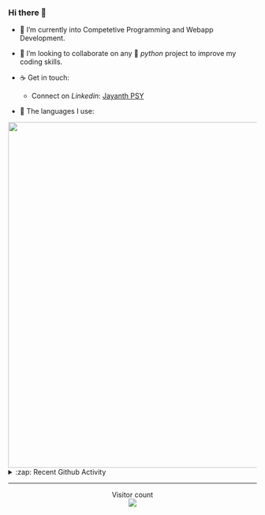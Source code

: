 ### Hi there 👋

- 🌱 I’m currently into Competetive Programming and Webapp Development.

- 👯 I’m looking to collaborate on any :snake: *python* project to improve my coding skills.

- ☕ Get in touch:
  +  Connect on *Linkedin*: [Jayanth PSY](https://www.linkedin.com/in/jayanth-p-b3924812a/)

<!--- ⚡ Fun fact: *Python* is older than *C++* and *Java*. -->

- :memo: The languages I use: 

<img src="https://wakatime.com/share/@j_tesla/149011e6-9106-4535-a236-8e4e71b9551e.png" width="700"/>
<details>
  <summary>:zap: Recent Github Activity</summary>
  
<!--START_SECTION:activity-->
1. ❗️ Opened issue [#435](https://github.com/PatrickJS/awesome-angular/issues/435) in [PatrickJS/awesome-angular](https://github.com/PatrickJS/awesome-angular)
2. 💪 Opened PR [#72](https://github.com/kartikey54/VaccineAvailabilityNotifier/pull/72) in [kartikey54/VaccineAvailabilityNotifier](https://github.com/kartikey54/VaccineAvailabilityNotifier)
3. ❗️ Opened issue [#1275](https://github.com/fullstack-hy2020/fullstack-hy2020.github.io/issues/1275) in [fullstack-hy2020/fullstack-hy2020.github.io](https://github.com/fullstack-hy2020/fullstack-hy2020.github.io)
4. 💪 Opened PR [#6](https://github.com/thealphadollar/GSoCOrgFrequency/pull/6) in [thealphadollar/GSoCOrgFrequency](https://github.com/thealphadollar/GSoCOrgFrequency)
5. ❌ Closed PR [#1](https://github.com/j-tesla/GSoCOrgFrequency/pull/1) in [j-tesla/GSoCOrgFrequency](https://github.com/j-tesla/GSoCOrgFrequency)
<!--END_SECTION:activity-->

</details>

-----

<p align="center"> 
  Visitor count<br>
  <img src="https://profile-counter.glitch.me/j-tesla/count.svg" />
</p>












<!--
**j-tesla/j-tesla** is a ✨ _special_ ✨ repository because its `README.md` (this file) appears on your GitHub profile.

Here are some ideas to get you started:

- 🔭 I’m currently working on ...
- 🌱 I’m currently learning ...
- 👯 I’m looking to collaborate on ...
- 🤔 I’m looking for help with ...
- 💬 Ask me about ...
- 📫 How to reach me: ...
- 😄 Pronouns: ...
- ⚡ Fun fact: ...
-->

